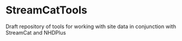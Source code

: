 # StreamCatTools
Draft repository of tools for working with site data in conjunction with StreamCat and NHDPlus
